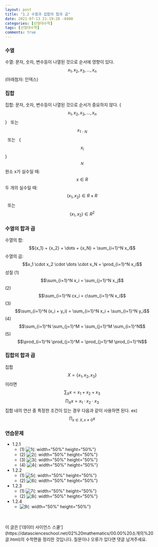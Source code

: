 ```yaml
---
layout: post
title: "1.2 수열과 집합의 합과 곱"
date: 2021-07-13 21:19:28 -0400
categories: [선형대수학]
tags: [선형대수학]
comments: true
---
```


### 수열
수열: 문자, 숫자, 변수등이 나열된 것으로 순서에 영향이 있다.
$${x_1}, {x_2}, {x_3}, \dots, {x_n}$$ (아래첨자: 인덱스)

### 집합
집합: 문자, 숫자, 변수등이 나열된 것으로 순서가 중요하지 않다.
{$${x_1}, {x_2}, {x_3}, \dots, {x_n}$$} &nbsp;  또는 &nbsp;  $${x_{1:N}}$$ &nbsp;  또는 &nbsp;  {$${x_i}$$}$${_N}$$
원소 x가 실수일 때: $$x \in R$$
두 개의 실수일 때: $$(x_1,x_2) \in R \times R$$ &nbsp;  또는 &nbsp;  $$(x_1,x_2) \in R^2$$

### 수열의 합과 곱
수열의 합: $${x_1} + {x_2} + \dots + {x_N} = \sum_{i=1}^N x_i$$ 
수열의 곱: $$x_1 \cdot x_2 \cdot \dots \cdot x_N = \prod_{i=1}^N x_i$$
성질
(1) $$\sum_{i=1}^N x_i = \sum_{j=1}^N x_j$$
(2) $$\sum_{i=1}^N cx_i = c\sum_{i=1}^N x_i$$
(3) $$\sum_{i=1}^N (x_i + y_i) = \sum_{i=1}^N x_i + \sum_{i=1}^N y_i$$
(4) $$\sum_{i=1}^N \sum_{j=1}^M = \sum_{j=1}^M \sum_{i=1}^N$$
(5) $$\prod_{i=1}^N \prod_{j=1}^M = \prod_{j=1}^M \prod_{i=1}^N$$

### 집합의 합과 곱
집합 $$X = \{x_1, x_2, x_3\}$$ 이라면
$$\sum_{X} x = x_1 + x_2 + x_3$$
$$\prod_X x = x_1 \cdot x_2 \cdot x_3$$
집합 내의 연산 중 특정한 조건이 있는 경우 다음과 같이 사용하면 된다.
ex) $$\prod_{x \in X, x \neq 0} x$$

### 연습문제
- 1.2.1
    - (1) ![1](/images/linearalgebra/1_2/1.png){: width="50%" height="50%"}
    - (2) ![2](/images/linearalgebra/1_2/2.png){: width="50%" height="50%"}
    - (3) ![3](/images/linearalgebra/1_2/3.png){: width="50%" height="50%"}
    - (4) ![4](/images/linearalgebra/1_2/4.png){: width="50%" height="50%"}
- 1.2.2
    - (1) ![5](/images/linearalgebra/1_2/5.png){: width="50%" height="50%"}
    - (2) ![6](/images/linearalgebra/1_2/6.png){: width="50%" height="50%"}
- 1.2.3
    - (1) ![7](/images/linearalgebra/1_2/7.png){: width="50%" height="50%"}
    - (2) ![8](/images/linearalgebra/1_2/8.png){: width="50%" height="50%"}
- 1.2.4 
    - ![9](/images/linearalgebra/1_2/9.png){: width="50%" height="50%"}

<br/>
<br/>
이 글은 ['데이터 사이언스 스쿨'](https://datascienceschool.net/02%20mathematics/00.00%20소개의%20글.html)의 수학편을 정리한 것입니다.
질문이나 오류가 있다면 댓글 남겨주세요.